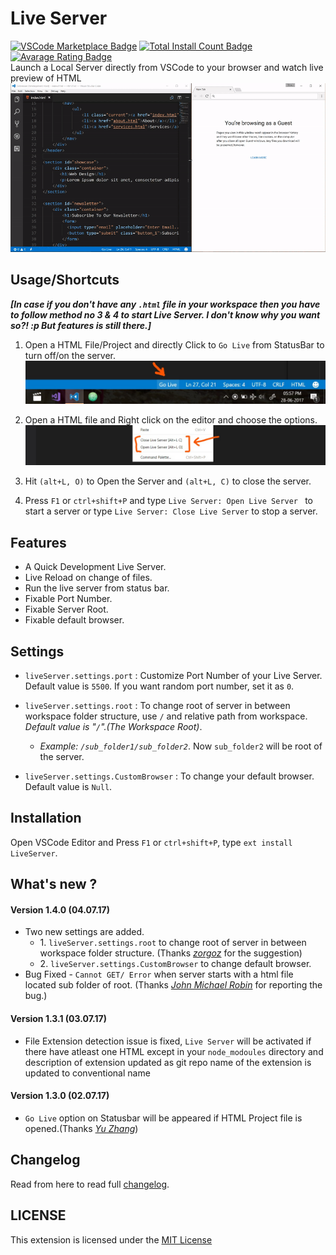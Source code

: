 # Live Server
[![VSCode Marketplace Badge](https://vsmarketplacebadge.apphb.com/version/ritwickdey.LiveServer.svg)](https://marketplace.visualstudio.com/items?itemName=ritwickdey.LiveServer)
[![Total Install Count Badge](https://vsmarketplacebadge.apphb.com/installs/ritwickdey.LiveServer.svg)](https://marketplace.visualstudio.com/items?itemName=ritwickdey.LiveServer)
[![Avarage Rating Badge](https://vsmarketplacebadge.apphb.com/rating-short/ritwickdey.LiveServer.svg)](https://marketplace.visualstudio.com/items?itemName=ritwickdey.LiveServer)
<br>
Launch a Local Server directly from VSCode to your browser and watch live preview of HTML<br>
![App Preview](./images/Screenshot/AnimatedPreview.gif)


## Usage/Shortcuts

**_[In case if you don't have any `.html` file in your workspace then you have to follow method no 3 & 4 to start Live Server. I don't know why you want so?! :p But features is still there.]_**

1. Open a HTML File/Project and directly Click to `Go Live` from StatusBar to turn off/on the server. 
![Go Live Control Preview](./images/Screenshot/statusbar2.jpg)

2. Open a HTML file and Right click on the editor and choose the options.
![Edit Menu Option Preview](./images/Screenshot/editormenu2.jpg)

3. Hit `(alt+L, O)` to Open the Server and `(alt+L, C)` to close the server. 

4. Press `F1` or `ctrl+shift+P` and type `Live Server: Open Live Server ` to start a server or type `Live Server: Close Live Server` to stop a server.

## Features
* A Quick Development Live Server.
* Live Reload on change of files.
* Run the live server from status bar.
* Fixable Port Number.
* Fixable Server Root.
* Fixable default browser.

## Settings
* `liveServer.settings.port` : Customize Port Number of your Live Server. Default value is `5500`.  If you want random port number, set it as `0`.
* `liveServer.settings.root` : To change root of server in between workspace folder structure,  use `/` and relative path from workspace. _Default value is "`/`".(The Workspace Root)_.
    * _Example: `/sub_folder1/sub_folder2`_. Now `sub_folder2` will be root of the server.

* `liveServer.settings.CustomBrowser` : To change your default browser. Default value is `Null`.

## Installation
Open VSCode Editor and Press `F1`  or `ctrl+shift+P`, type `ext install LiveServer`.

## What's new ?

#### Version 1.4.0 (04.07.17)
* Two new settings are added. <ul><li>1. `liveServer.settings.root` to change root of server in between workspace folder structure. (Thanks _[zorgoz](https://github.com/zorgoz)_ for the suggestion)</li> <li>2. `liveServer.settings.CustomBrowser` to change default browser.</li></ul> 
* Bug Fixed - `Cannot GET/ Error` when server starts with a html file located sub folder of root. (Thanks _[John Michael Robin](https://github.com/jmmrdev)_ for reporting the bug.)


#### Version 1.3.1 (03.07.17)
* File Extension detection issue is fixed, `Live Server` will be activated if there have atleast one HTML except in your `node_modoules` directory and description of extension updated as git repo name of the extension is updated to conventional name

#### Version 1.3.0 (02.07.17)
* `Go Live` option on Statusbar will be appeared if HTML Project file is opened.(Thanks _[Yu Zhang](https://github.com/neilsustc)_)

## Changelog
Read from here to read full [changelog](CHANGELOG.md).

## LICENSE

This extension is licensed under the [MIT License](LICENSE)